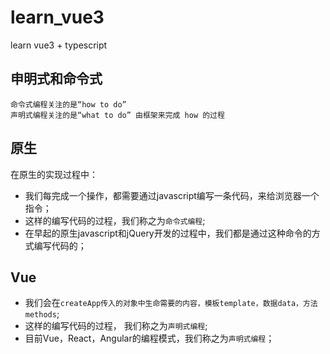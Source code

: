 # learn_vue3

learn vue3 + typescript

## 申明式和命令式

```text
命令式编程关注的是“how to do”
声明式编程关注的是“what to do” 由框架来完成 how 的过程
```

## 原生
在原生的实现过程中：
+ 我们每完成一个操作，都需要通过javascript编写一条代码，来给浏览器一个指令；
+ 这样的编写代码的过程，我们称之为`命令式编程`;
+ 在早起的原生javascript和jQuery开发的过程中，我们都是通过这种命令的方式编写代码的；
## Vue
- 我们会在`createApp传入的对象中生命需要的内容，模板template，数据data，方法methods`;
- 这样的编写代码的过程， 我们称之为`声明式编程`;
- 目前Vue，React，Angular的编程模式，我们称之为`声明式编程`；
